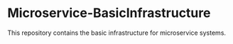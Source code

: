 # Microservice-BasicInfrastructure
This repository contains the basic infrastructure for microservice systems.
